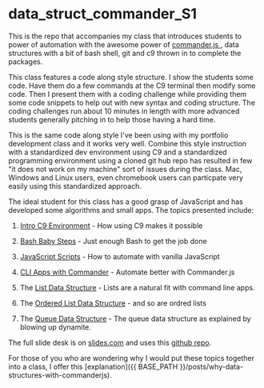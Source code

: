 # data_struct_commander_S1
This is the repo that accompanies my class that introduces students to power of automation with the awesome power of [commander.js ](https://github.com/tj/commander.js/), data structures with a bit of bash shell, git and c9 thrown in to complete the packages.

This class features a code along style structure. I show the students some code. Have them do a few commands at the C9 terminal then modify some code. Then I present them with a coding challenge while providing them some code snippets to help out with new syntax and coding structure. The coding challenges run about 10 minutes in length with more advanced students generally pitching in to help those having a hard time.

This is the same code along style I've been using with my portfolio development class and it works very well. Combine this style instruction with a standardized dev environment using C9 and a standardized programming environment using a cloned git hub repo has resulted in few "it does not work on my machine" sort of issues during the class. Mac, Windows and Linux users, even chromebook users can particpate very easily using this standardized approach.

The ideal student for this class has a good grasp of JavaScript and has developed some algorithms and small apps. The topics presented include: 

1. [Intro C9 Environment](http://slides.com/ricmclaughlin/deck-11#/4) - How using C9 makes it possible

1. [Bash Baby Steps](http://slides.com/ricmclaughlin/deck-11#/6) - Just enough Bash to get the job done

1. [JavaScript Scripts](http://slides.com/ricmclaughlin/deck-11#/9) - How to automate with vanilla JavaScript

1. [CLI Apps with Commander](http://slides.com/ricmclaughlin/deck-11#/14) - Automate better with Commander.js

3. The [List Data Structure](http://slides.com/ricmclaughlin/deck-11#/17) - Lists are a natural fit with command line apps.

3. The [Ordered List Data Structure](http://slides.com/ricmclaughlin/deck-11#/21) - and so are ordred lists

4. The [Queue Data Structure](http://slides.com/ricmclaughlin/deck-11#/24) - The queue data structure as explained by blowing up dynamite.

The full slide desk is on [slides.com](http://slides.com/ricmclaughlin/deck-11#/) and uses this [github repo](https://github.com/ricmclaughlin/data_struct_commander_S1).

For those of you who are wondering why I would put these topics together into a class, I offer this [explanation]({{ BASE_PATH }}/posts/why-data-structures-with-commanderjs).